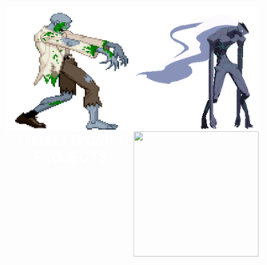 <img style="width:250px; height:250px; float:left;" src = "extra/WME8.gif"><img style="width:250px; height:250px; float:left;" src = "extra/gifs2.gif"><img style="width:250px; height:250px; float:right;" src = "https://i.pinimg.com/originals/30/61/7a/30617a2336d4298c8e0ccb00d68a0895.gif"><h1 style="backgound-color:black; color:white; text-align:center;"><b><code>COLLEGE</code></b> <i>WORK / PROJECTS</i></h1>
